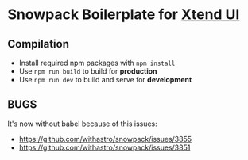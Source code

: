 # Snowpack Boilerplate for [Xtend UI](https://github.com/xtendui/xtendui)

## Compilation

* Install required npm packages with `npm install`
* Use `npm run build` to build for **production**
* Use `npm run dev` to build and serve for **development**

## BUGS

It's now without babel because of this issues:

- https://github.com/withastro/snowpack/issues/3855
- https://github.com/withastro/snowpack/issues/3851
